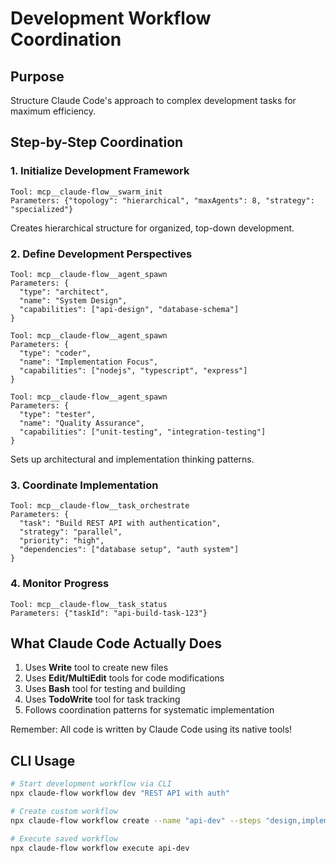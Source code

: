 # Development Workflow Coordination

## Purpose

Structure Claude Code's approach to complex development tasks for maximum efficiency.

## Step-by-Step Coordination

### 1. Initialize Development Framework

```
Tool: mcp__claude-flow__swarm_init
Parameters: {"topology": "hierarchical", "maxAgents": 8, "strategy": "specialized"}
```

Creates hierarchical structure for organized, top-down development.

### 2. Define Development Perspectives

```
Tool: mcp__claude-flow__agent_spawn
Parameters: {
  "type": "architect",
  "name": "System Design",
  "capabilities": ["api-design", "database-schema"]
}
```

```
Tool: mcp__claude-flow__agent_spawn
Parameters: {
  "type": "coder",
  "name": "Implementation Focus",
  "capabilities": ["nodejs", "typescript", "express"]
}
```

```
Tool: mcp__claude-flow__agent_spawn
Parameters: {
  "type": "tester",
  "name": "Quality Assurance",
  "capabilities": ["unit-testing", "integration-testing"]
}
```

Sets up architectural and implementation thinking patterns.

### 3. Coordinate Implementation

```
Tool: mcp__claude-flow__task_orchestrate
Parameters: {
  "task": "Build REST API with authentication",
  "strategy": "parallel",
  "priority": "high",
  "dependencies": ["database setup", "auth system"]
}
```

### 4. Monitor Progress

```
Tool: mcp__claude-flow__task_status
Parameters: {"taskId": "api-build-task-123"}
```

## What Claude Code Actually Does

1. Uses **Write** tool to create new files
2. Uses **Edit/MultiEdit** tools for code modifications
3. Uses **Bash** tool for testing and building
4. Uses **TodoWrite** tool for task tracking
5. Follows coordination patterns for systematic implementation

Remember: All code is written by Claude Code using its native tools!

## CLI Usage

```bash
# Start development workflow via CLI
npx claude-flow workflow dev "REST API with auth"

# Create custom workflow
npx claude-flow workflow create --name "api-dev" --steps "design,implement,test,deploy"

# Execute saved workflow
npx claude-flow workflow execute api-dev
```
